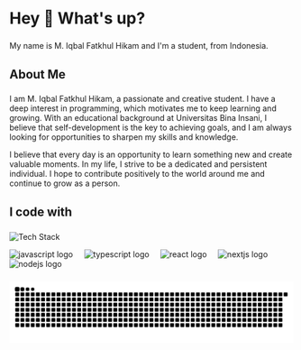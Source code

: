 <h1 align="left">Hey 👋 What's up?</h1>

###

<p align="left">My name is M. Iqbal Fatkhul Hikam and I'm a student, from Indonesia.</p>

###

<h2 align="left">About Me</h2>

###

<p align="left">
I am M. Iqbal Fatkhul Hikam, a passionate and creative student. I have a deep interest in programming, which motivates me to keep learning and growing. With an educational background at Universitas Bina Insani, I believe that self-development is the key to achieving goals, and I am always looking for opportunities to sharpen my skills and knowledge.

I believe that every day is an opportunity to learn something new and create valuable moments. In my life, I strive to be a dedicated and persistent individual. I hope to contribute positively to the world around me and continue to grow as a person.
</p>

###

<h2 align="left">I code with</h2>

###

<p align="left">
  <img src="https://skillicons.dev/icons?i=python,javascript,mysql,express,nodejs,git" alt="Tech Stack"/>
</p>


<div align="left">
  <img src="https://cdn.jsdelivr.net/gh/devicons/devicon/icons/javascript/javascript-original.svg" height="40" alt="javascript logo"  />
  <img width="12" />
  <img src="https://cdn.jsdelivr.net/gh/devicons/devicon/icons/typescript/typescript-original.svg" height="40" alt="typescript logo"  />
  <img width="12" />
  <img src="https://cdn.jsdelivr.net/gh/devicons/devicon/icons/react/react-original.svg" height="40" alt="react logo"  />
  <img width="12" />
  <img src="https://cdn.jsdelivr.net/gh/devicons/devicon/icons/nextjs/nextjs-original.svg" height="40" alt="nextjs logo"  />
  <img width="12" />
  <img src="https://cdn.jsdelivr.net/gh/devicons/devicon/icons/nodejs/nodejs-original.svg" height="40" alt="nodejs logo"  />
</div>

###

<img src="https://github.com/iqbalhikam/iqbal.readmi/blob/output/snake.svg" alt="Snake animation" />

###
